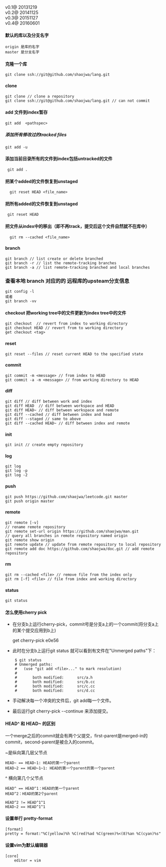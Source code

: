 v0.1@ 20131219  
v0.2@ 20141125  
v0.3@ 20151127  
v0.4@ 20160601  

#### 默认的库以及分支名字

    origin 是库的名字
    master 是分支名字


#### 克隆一个库

    git clone ssh://git@github.com/shaojwa/lang.git
    
#### clone  

    git clone // clone a repository  
    git clone ssh://git@github.com/shaojwa/lang.git // can not commit

#### add 文件到index暂存

    git add  <pathspec>
    
##### 添加所有修改过的tracked files

    git add -u
    
#### 添加当前目录所有的文件到index包括untracked的文件
  
     git add .      
   
#### 把某个added的文件恢复到unstaged
      
      git reset HEAD <file_name>
      
#### 把所有added的文件恢复到unstaged

     git reset HEAD
 
#### 把文件从index中的移出（即不再track，提交后这个文件自然就不在库中）
    
      git rm --cached <file_name>
 
#### branch  

    git branch // list create or delete branched  
    git branch -r // list the remote-tracking branches  
    git branch -a // list remote-tracking branched and local branches
    
### 查看本地 branch 对应的的 远程库的upsteam分支信息

    git config -l
    或者
    git branch -vv

#### checkout 把working tree中的文件更新为index tree中的文件

    git checkout  // revert from index to working directory  
    git checkout HEAD // revert from to working directory
    get checkout <tag>

#### reset 

    git reset --files // reset current HEAD to the specified state  

#### commit  

    git commit -m <message> // from index to HEAD  
    git commit -a -m <message> // from working directory to HEAD  

#### diff  
    git diff // diff between work and index  
    git diff HEAD  // diff between workspace and HEAD  
    git diff HEAD~ // diff between workspace and remote  
    git diff --cached // diff between index and head  
    git diff --staged // same to above  
    git diff --cached HEAD~ // diff between index and remote  

#### init  

    git init // create empty repository  

#### log  
    git log  
    git log -p  
    git log -2  

#### push  
    git push https://github.com/shaojwa/leetcode.git master  
    git push origin master  

#### remote  
    git remote [-v]  
    // rename remote repository  
    git remote set-url origin https://github.com/shaojwa/man.git  
    // query all branches in remote repository named origin  
    git remote show origin  
    git remote update // update from remote repository to local repository  
    git remote add doc https://github.com/shaojwa/doc.git // add remote repository  


#### rm  
    git rm --cached <file> // remove file from the index only  
    git rm [-f] <file> // file from index and working directory  


#### status  
    git status  


#### 怎么使用cherry pick

* 在分支b上运行cherry-pick，commit号是分支a上的一个commit(将分支a上的某个提交应用到b上)

    get cherry-pick e0e56

* 此时在分支b上运行git status 就可以看到有文件在"Unmerged paths"下：

    
       $ git status
       # Unmerged paths:
       #   (use "git add <file>..." to mark resolution)
       #
       #       both modified:      src/a.h
       #       both modified:      src/b.cc
       #       both modified:      src/c.cc
       #       both modified:      src/d.cc


* 手动解决每一个冲突的文件后，git add每一个文件。
* 最后运行git cherry-pick --continue 来添加提交。
    
 
 #### HEAD^ 和 HEAD~ 的区别
 
 一个merge之后的commit就会有两个父提交，first-parent是merged-in的commit，second-parent是被合入的commit。
 
 ~是纵向第几层父节点
 
    HEAD~ == HEAD~1: HEAD的第一个parent
    HEAD~2 == HEAD~1~1: HEAD的第一个parent的第一个parent
    
 ^ 横向第几个父节点
 
    HEAD^ == HEAD^1：HEAD的第一个parent
    HEAD^2：HEAD的第2个parent
   
    HEAD^2 != HEAD^1^1
    HEAD~2 == HEAD^1^1
    
  
#### 设置单行 pretty-format

    [format]
    pretty = format:"%C(yellow)%h %C(red)%ad %C(green)%<(8)%an %C(cyan)%s"
    
#### 设置vim为默认编辑器

    [core]
        editor = vim
